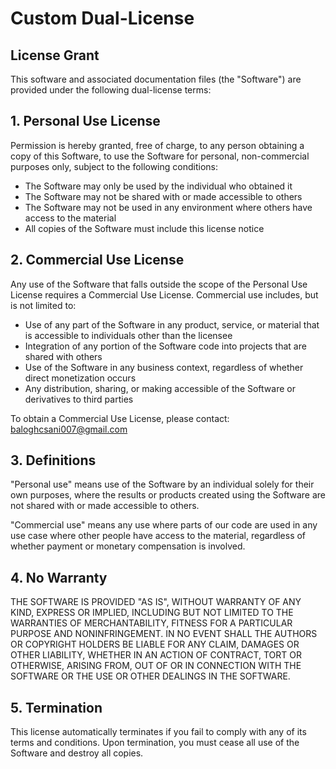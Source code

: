 # Custom Dual-License

## License Grant

This software and associated documentation files (the "Software") are provided under the following dual-license terms:

## 1. Personal Use License

Permission is hereby granted, free of charge, to any person obtaining a copy of this Software, to use the Software for personal, non-commercial purposes only, subject to the following conditions:

- The Software may only be used by the individual who obtained it
- The Software may not be shared with or made accessible to others
- The Software may not be used in any environment where others have access to the material
- All copies of the Software must include this license notice

## 2. Commercial Use License

Any use of the Software that falls outside the scope of the Personal Use License requires a Commercial Use License. Commercial use includes, but is not limited to:

- Use of any part of the Software in any product, service, or material that is accessible to individuals other than the licensee
- Integration of any portion of the Software code into projects that are shared with others
- Use of the Software in any business context, regardless of whether direct monetization occurs
- Any distribution, sharing, or making accessible of the Software or derivatives to third parties

To obtain a Commercial Use License, please contact: baloghcsani007@gmail.com

## 3. Definitions

"Personal use" means use of the Software by an individual solely for their own purposes, where the results or products created using the Software are not shared with or made accessible to others.

"Commercial use" means any use where parts of our code are used in any use case where other people have access to the material, regardless of whether payment or monetary compensation is involved.

## 4. No Warranty

THE SOFTWARE IS PROVIDED "AS IS", WITHOUT WARRANTY OF ANY KIND, EXPRESS OR IMPLIED, INCLUDING BUT NOT LIMITED TO THE WARRANTIES OF MERCHANTABILITY, FITNESS FOR A PARTICULAR PURPOSE AND NONINFRINGEMENT. IN NO EVENT SHALL THE AUTHORS OR COPYRIGHT HOLDERS BE LIABLE FOR ANY CLAIM, DAMAGES OR OTHER LIABILITY, WHETHER IN AN ACTION OF CONTRACT, TORT OR OTHERWISE, ARISING FROM, OUT OF OR IN CONNECTION WITH THE SOFTWARE OR THE USE OR OTHER DEALINGS IN THE SOFTWARE.

## 5. Termination

This license automatically terminates if you fail to comply with any of its terms and conditions. Upon termination, you must cease all use of the Software and destroy all copies.